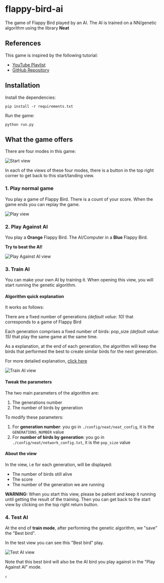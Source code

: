 # flappy-bird-ai

The game of Flappy Bird played by an AI.
The AI is trained on a NN/genetic algorithm using the library **Neat**

## References

This game is inspired by the following tutorial:
- [YouTube Playlist](https://www.youtube.com/playlist?list=PLzMcBGfZo4-lwGZWXz5Qgta_YNX3_vLS2)
- [GitHub Repository](https://github.com/techwithtim/NEAT-Flappy-Bird)


## Installation

Install the dependencies:

```pip install -r requirements.txt```

Run the game:

```python run.py```

## What the game offers

There are four modes in this game:

![Start view](img/explanations/start_view.png)

In each of the views of these four modes, there is a button in the top right corner to get back to this start/landing view.

### 1. Play normal game

You play a game of Flappy Bird.
There is a count of your score.
When the game ends you can replay the game.

![Play view](img/explanations/play_view.gif)

### 2. Play Against AI

You play a **Orange** Flappy Bird.
The AI/Computer in a **Blue** Flappy Bird.

**Try to beat the AI!**

![Play Against AI view](img/explanations/play_against_ai_view.gif)

### 3. Train AI

You can make your own AI by training it.
When opening this view, you will start running the genetic algorithm.

#### Algorithm quick explanation

It works as follows:

There are a fixed number of generations *(default value: 10)* that corresponds to a game of Flappy Bird

Each generation comprises a fixed number of birds: pop_size *(default value: 15)* that play the same game at the same time.

As a explanation, at the end of each generation, the algorithm will keep the birds that performed the best to create similar birds for the next generation.

For more detailed explanation, [click here](http://nn.cs.utexas.edu/downloads/papers/stanley.cec02.pdf)

![Train AI view](img/explanations/train_ai_view.gif)

#### Tweak the parameters

The two main parameters of the algorithm are:
1. The generations number
2. The number of birds by generation

To modify these parameters:
1. For **generation number**: you go in ```./config/neat/neat_config```, it is the ```GENERATIONS_NUMBER``` value
2. For **number of birds by generation**: you go in ```./config/neat/network_config.txt```, it is the ```pop_size``` value

#### About the view

In the view, i.e for each generation, will be displayed:
- The number of birds still alive
- The score
- The number of the generation we are running

**WARNING:** When you start this view, please be patient and keep it running until getting the result of the training. Then you can get back to the start view by clicking on the top right return button.


### 4. Test AI

At the end of **train mode**, after performing the genetic algorithm, we "save" the "Best bird".

In the test view you can see this "Best bird" play.


![Test AI view](img/explanations/test_ai_view.gif)

Note that this best bird will also be the AI bird you play against in the "Play Against AI" mode.


‹